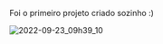 Foi o primeiro projeto criado sozinho :)

![2022-09-23_09h39_10](https://user-images.githubusercontent.com/86672122/191962076-aa841bd7-5158-4644-9673-7d1f1ad7bcbb.gif)
